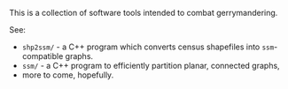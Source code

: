 This is a collection of software tools intended to combat gerrymandering.

See:
* `shp2ssm/` - a C++ program which converts census shapefiles into `ssm`-
  compatible graphs.
* `ssm/` - a C++ program to efficiently partition planar, connected graphs,
* more to come, hopefully.
